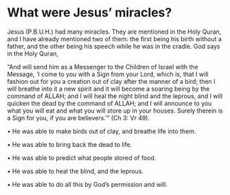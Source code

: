What were Jesus’ miracles?
==========================

Jesus (P.B.U.H.) had many miracles. They are mentioned in the Holy
Quran, and I have already mentioned two of them: the first being his
birth without a father, and the other being his speech while he was in
the cradle. God says in the Holy Quran,

“And will send him as a Messenger to the Children of Israel with the
Message, ‘I come to you with a Sign from your Lord, which is, that I
will fashion out for you a creation out of clay after the manner of a
bird; then I will breathe into it a new spirit and it will become a
soaring being by the command of ALLAH; and I will heal the night blind
and the leprous, and I will quicken the dead by the command of ALLAH;
and I will announce to you what you will eat and what you will store up
in your houses. Surely therein is a Sign for you, if you are
believers.’” (Ch 3: Vr 49).

• He was able to make birds out of clay, and breathe life into them.

• He was able to bring back the dead to life.

• He was able to predict what people stored of food.

• He was able to heal the blind, and the leprous.

• He was able to do all this by God’s permission and will.


